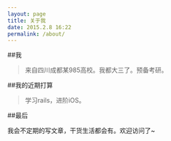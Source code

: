 ```yaml
---
layout: page
title: 关于我
date: 2015.2.8 16:22
permalink: /about/
---
```


##我

> 来自四川成都某985高校。我都大三了。预备考研。

##我的近期打算

> 学习rails，进阶iOS。
> 

##最后

我会不定期的写文章，干货生活都会有。欢迎访问了~